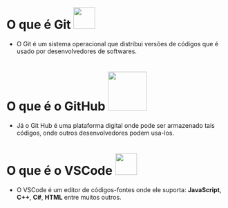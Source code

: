 # O que é Git <img src="https://upload.wikimedia.org/wikipedia/commons/thumb/3/3f/Git_icon.svg/2048px-Git_icon.png" width="50px">
- O Git é um sistema operacional que distribui versões de códigos que é usado por desenvolvedores de softwares.

# O que é o GitHub <img src="https://bitperfect.at/assets/blog-images/Headerbild-Was-ist-GitHub-v2.png" width="90px">
- Já o Git Hub é uma plataforma digital onde pode ser armazenado tais códigos, onde outros desenvolvedores podem usa-los.

# O que é o VSCode <img src="https://cdn.worldvectorlogo.com/logos/visual-studio-code-1.svg" width="50">
- O VSCode é um editor de códigos-fontes onde ele suporta: **JavaScript**, **C++**, **C#**, **HTML** entre muitos outros.
